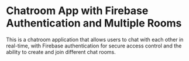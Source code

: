 # Chatroom App with Firebase Authentication and Multiple Rooms


This is a chatroom application that allows users to chat with each other in real-time, with Firebase authentication for secure access control and the ability to create and join different chat rooms.
